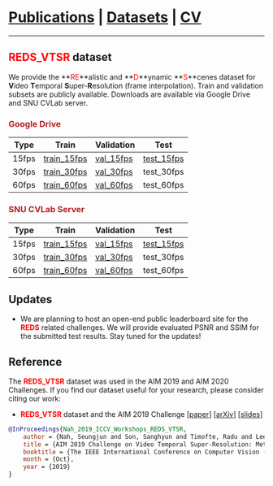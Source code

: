 # [Publications](../publications) | [Datasets](datasets) | [CV](../cv.pdf)
___

## <font color="red">REDS_VTSR</font> dataset

We provide the **<font color="red">RE</font>**alistic and **<font color="red">D</font>**ynamic **<font color="red">S</font>**cenes dataset for **V**ideo **T**emporal **S**uper-**R**esolution (frame interpolation). Train and validation subsets are publicly available.
Downloads are available via Google Drive and SNU CVLab server.

### <font color="FireBrick">Google Drive</font>

Type | Train | Validation | Test
-- | -- | -- | --
15fps | [train_15fps](https://drive.google.com/file/d/17iATapUjImmvE_NrX8kVlrLROiFJWO91/view?usp=sharing) | [val_15fps](https://drive.google.com/file/d/1HHVsk0o3wgMIf4FD6mMUyW0w7uawBrkQ/view?usp=sharing) | [test_15fps](https://drive.google.com/file/d/1AB7QwcpIPSaAEt01wkIejZaXTXlChs53/view?usp=sharing)
30fps | [train_30fps](https://drive.google.com/file/d/10fgQ2cOksfsntdwzSUlWuJcnKrvRCVww/view?usp=sharing) | [val_30fps](https://drive.google.com/file/d/1tyj-7YhMx7-E7x5Z8XV1bBVlOGF3bgTj/view?usp=sharing) | test_30fps
60fps | [train_60fps](https://drive.google.com/file/d/1jwImdo65ZU6HXALq9Xee5S56AcSqePif/view?usp=sharing) | [val_60fps](https://drive.google.com/file/d/1PKK1tgddL8uQ6LMehrAe8RViUYiXxTHj/view?usp=sharing) | test_60fps

### <font color="FireBrick">SNU CVLab Server</font>

Type | Train | Validation | Test
-- | -- | -- | --
15fps | [train_15fps](https://cv.snu.ac.kr/dataset/AIM_ICCV_2019/REDS_VTSR/train_15fps.zip) | [val_15fps](https://cv.snu.ac.kr/dataset/AIM_ICCV_2019/REDS_VTSR/val_15fps.zip) | [test_15fps](https://cv.snu.ac.kr/dataset/AIM_ICCV_2019/REDS_VTSR/test_15fps.zip)
30fps | [train_30fps](https://cv.snu.ac.kr/dataset/AIM_ICCV_2019/REDS_VTSR/train_30fps.zip) | [val_30fps](https://cv.snu.ac.kr/dataset/AIM_ICCV_2019/REDS_VTSR/val_30fps.zip) | test_30fps
60fps | [train_60fps](https://cv.snu.ac.kr/dataset/AIM_ICCV_2019/REDS_VTSR/train_60fps.zip) | [val_60fps](https://cv.snu.ac.kr/dataset/AIM_ICCV_2019/REDS_VTSR/val_60fps.zip) | test_60fps


## Updates

* We are planning to host an open-end public leaderboard site for the **<font color="red">REDS</font>** related challenges. 
We will provide evaluated PSNR and SSIM for the submitted test results.
Stay tuned for the updates!

## Reference

The **<font color="red">REDS_VTSR</font>** dataset was used in the AIM 2019 and AIM 2020 Challenges. If you find our dataset useful for your research, please consider citing our work:

* **<font color="red">REDS_VTSR</font>** dataset and the AIM 2019 Challenge [[paper](https://cv.snu.ac.kr/publication/conf/2019/aim2019_vtsr.pdf)] [[arXiv](https://arxiv.org/abs/2005.01233)] [[slides](https://drive.google.com/file/d/1Y9Se8LPlDUWuaVzEcFvzHlCpD6X4-gOO/view?usp=sharing)]
```bibtex
@InProceedings{Nah_2019_ICCV_Workshops_REDS_VTSR,
    author = {Nah, Seungjun and Son, Sanghyun and Timofte, Radu and Lee, Kyoung Mu},
    title = {AIM 2019 Challenge on Video Temporal Super-Resolution: Methods and Results},
    booktitle = {The IEEE International Conference on Computer Vision (ICCV) Workshops},
    month = {Oct},
    year = {2019}
}
```
